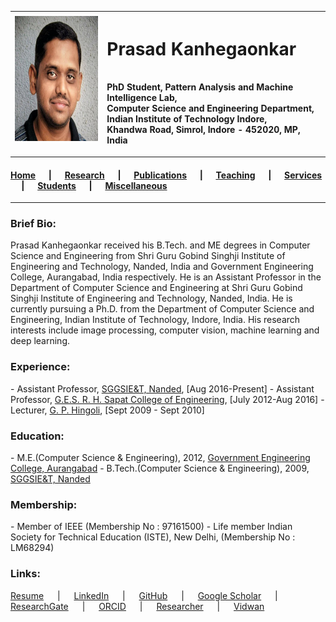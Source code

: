 | <img src="ppk.jpg" width="200" height="200"></img> 	| <h1>Prasad Kanhegaonkar</h1>   <br>PhD Student, Pattern Analysis and Machine Intelligence Lab, <br>Computer Science and Engineering Department, <br>Indian Institute of Technology Indore, <br>Khandwa Road, Simrol, Indore - 452020, MP, India 	|
|---	|:--	|

----

<h4>
<a href="index.md">Home</a> &emsp; | &emsp;
<a href="1.research.md">Research</a> &emsp; | &emsp;
<a href="2.publications.md">Publications</a> &emsp; | &emsp;
<a href="3.teaching.md">Teaching</a> &emsp; | &emsp;
<a href="4.services.md">Services</a> &emsp; | &emsp;
<a href="5.students.md">Students</a> &emsp; | &emsp;
<a href="6.miscellaneous.md">Miscellaneous</a>
</h4>
  
----

<h3>Brief Bio:</h3>
Prasad Kanhegaonkar received his B.Tech. and ME degrees in Computer Science and Engineering from Shri Guru Gobind Singhji Institute of Engineering 
and Technology, Nanded, India and Government Engineering College, Aurangabad, India respectively. 
He is an Assistant Professor in the Department of Computer Science and Engineering at Shri Guru Gobind Singhji Institute of Engineering and 
Technology, Nanded, India.  
He is currently pursuing a Ph.D. from the Department of Computer Science and Engineering, Indian Institute of Technology, Indore, India. 
His research interests include image processing, computer vision, machine learning and deep learning.
  
<h3>Experience:</h3>
- Assistant Professor, <a href="https://www.sggs.ac.in" target="_blank">SGGSIE&T, Nanded</a>, [Aug 2016-Present]
- Assistant Professor, <a href="https://www.ges-coengg.org" target="_blank">G.E.S. R. H. Sapat College of Engineering</a>, [July 2012-Aug 2016]
- Lecturer, <a href="https://www.gphingoli.ac.in" target="_blank">G. P. Hingoli</a>, [Sept 2009 - Sept 2010]

<h3>Education:</h3>
- M.E.(Computer Science & Engineering), 2012, <a href="https://www.geca.ac.in/" target="_blank">Government Engineering College, Aurangabad</a>
- B.Tech.(Computer Science & Engineering), 2009, <a href="https://sggs.ac.in" target="_blank">SGGSIE&T, Nanded</a>


<h3>Membership:</h3>
- Member of IEEE (Membership No : 97161500)
- Life member Indian Society for Technical Education (ISTE), New Delhi, (Membership No : LM68294)
</ol>    

<h3>Links:</h3>
<a href="[https://prasad-iiti.github.io/ppkanhegaonkar.pdf](https://github.com/prasad-iiti/prasad/blob/cd5720e55f581ab575b5912e201e106e4833b5e7/ppkanhegaonkar.pdf)" target="_blank">Resume</a> &emsp; | &emsp;
<a href="https://www.linkedin.com/in/prasadkanhegaonkar/" target="_blank">LinkedIn</a> &emsp; | &emsp;
<a href="https://github.com/prasad-iiti/" target="_blank">GitHub</a> &emsp; | &emsp;
<a href="https://scholar.google.co.in/citations?user=Yx3LIi0AAAAJ&hl=en" target="_blank">Google Scholar</a> &emsp; | &emsp;
<a href="https://www.researchgate.net/profile/Prasad_Kanhegaonkar3" target="_blank">ResearchGate</a> &emsp; | &emsp;
<a href="https://orcid.org/0000-0003-1150-9518" target="_blank">ORCID</a> &emsp; | &emsp;
<a href="https://www.webofscience.com/wos/author/record/3287166" target="_blank">Researcher</a> &emsp; | &emsp;
<a href="https://vidwan.inflibnet.ac.in/profile/141384" target="_blank">Vidwan</a>
